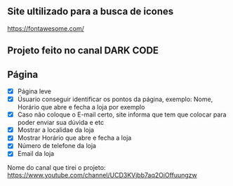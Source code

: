 ## Site ultilizado para a busca de icones

https://fontawesome.com/

## Projeto feito no canal DARK CODE

## Página

- [x] Página leve
- [x] Úsuario conseguir identificar os pontos da página, exemplo: Nome, Horário que abre e fecha a loja por exemplo
- [x] Caso não coloque o E-mail certo, site informa que tem que colocar para poder enviar sua dúvida e etc
- [x] Mostrar a localidae da loja
- [x] Mostrar Horário que abre e fecha a loja
- [x] Número de telefone da loja
- [x] Email da loja

Nome do canal que tirei o projeto: https://www.youtube.com/channel/UCD3KVjbb7aq2OiOffuungzw